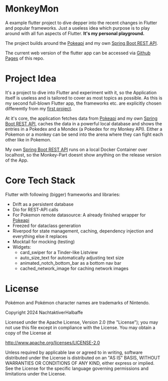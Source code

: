 # MonkeyMon
A example flutter project to dive depper into the recent changes in Flutter and popular frameworks. Just a useless idea which purpose is to play around with all fun aspects of Flutter. **It's my personal playground.** 

The project builds around the [Pokeapi](https://pokeapi.co/) and my own [Spring Boot REST API](https://github.com/NachtaktiverHalbaffe/MonkeyAPI-SpringBoot).

The current web version of the flutter app can be accessed via [Github Pages](https://nachtaktiverhalbaffe.github.io/MonkeyMon/) of this repo.

# Project Idea
It's a project to dive into Flutter and experiment with it, so the Application itself is useless and is tailored to cover as most topics as possible. As this is my second full-blown Flutter app, the frameworks etc. are explicitly chosen differemtly from my [first project](https://github.com/NachtaktiverHalbaffe/eje).

At it's core, the application fetches data from [Pokeapi](https://pokeapi.co/) and my own [Spring Boot REST API](https://github.com/NachtaktiverHalbaffe/MonkeyAPI-SpringBoot), caches the data in a powerful local database and shows the entries in a Pokedex and a Mondex (a Pokedex for my Monkey API). Either a Pokemon or a monkey can be send into the arena where they can fight each other like in Pokemon.

My own [Spring Boot REST API](https://github.com/NachtaktiverHalbaffe/MonkeyAPI-SpringBoot) runs on a local Docker Container over localhost, so the Monkey-Part doesnt show anything on the release version of the App.

# Core Tech Stack
Flutter with following (bigger) frameworks and libraries:
- Drift as a persistent database
- Dio for REST-API calls
- For Pokemon remote datasource: A already finished wrapper for [Pokeapi](https://pokeapi.co/)
- Freezed for dataclass generation 
- Riverpod for state management, caching, dependency injection and everything else it replaces
- Mocktail for mocking (testing)
- Widgets:
    - card_swiper for a Tinder-like Listview
    - auto_size_text for automatically adjusting text size
    - animated_notch_bottom_bar as a bottom nav bar
    - cached_network_image for caching network images

# License
Pokémon and Pokémon character names are trademarks of Nintendo.

Copyright 2024 NachtaktiverHalbaffe

Licensed under the Apache License, Version 2.0 (the "License"); you may not use this file except in compliance with the License. You may obtain a copy of the License at

http://www.apache.org/licenses/LICENSE-2.0

Unless required by applicable law or agreed to in writing, software distributed under the License is distributed on an "AS IS" BASIS, WITHOUT WARRANTIES OR CONDITIONS OF ANY KIND, either express or implied. See the License for the specific language governing permissions and limitations under the License.